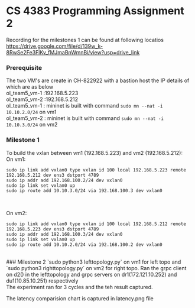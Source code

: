 # CS 4383 Programming Assignment 2
Recording for the milestones 1 can be found at following locatios 
https://drive.google.com/file/d/139w_k-8RwSe2Fe3FlKv_fMJmaBnWmnBi/view?usp=drive_link

### Prerequisite 
The two VM's are create in CH-822922 with a bastion host the IP details of which are as below
<br>ol_team5_vm-1 :192.168.5.223 
<br>ol_team5_vm-2 :192.168.5.212
<br>ol_team5_vm-1 : mininet is built with command `sudo mn --nat -i 10.10.2.0/24` on vm1
<br>ol_team5_vm-2 : mininet is built with command `sudo mn --nat -i 10.10.3.0/24` on vm2 

### Milestone 1

To build the vxlan between vm1 (192.168.5.223) and vm2 (192.168.5.212): <br>
On vm1: 
```shell
sudo ip link add vxlan0 type vxlan id 100 local 192.168.5.223 remote 192.168.5.212 dev ens3 dstport 4789
sudo ip addr add 192.168.100.2/24 dev vxlan0
sudo ip link set vxlan0 up
sudo ip route add 10.10.3.0/24 via 192.168.100.3 dev vxlan0
```
<br>

On vm2: 
```shell
sudo ip link add vxlan0 type vxlan id 100 local 192.168.5.212 remote 192.168.5.223 dev ens3 dstport 4789
sudo ip addr add 192.168.100.3/24 dev vxlan0
sudo ip link set vxlan0 up
sudo ip route add 10.10.2.0/24 via 192.168.100.2 dev vxlan0
```
 <br>
 ### Milestone 2
 `sudo python3 lefttopology.py` on vm1 for left topo and `sudo python3 righttopology.py` on vm2 for right topo.
  Ran the grpc client on d2() in the lefttopology and grpc servers on dr1(172.121.10.252) and du1(10.85.10.251) respectively <br>
  The experiment ran for 3 cycles and the teh result captured. <br>

  The latency comparision chart is captured in latency.png file 

